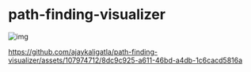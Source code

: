 # path-finding-visualizer

![img](https://github.com/ajaykaligatla/path-finding-visualizer/assets/107974712/c3b6a092-e7d9-4994-81e5-c6cb155b662d)


https://github.com/ajaykaligatla/path-finding-visualizer/assets/107974712/8dc9c925-a611-46bd-a4db-1c6cacd5816a

